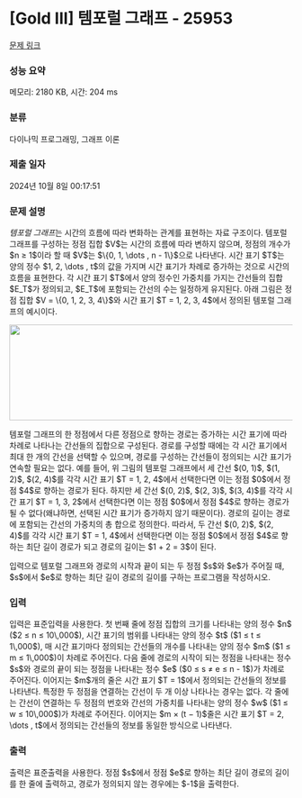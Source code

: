 # [Gold III] 템포럴 그래프 - 25953 

[문제 링크](https://www.acmicpc.net/problem/25953) 

### 성능 요약

메모리: 2180 KB, 시간: 204 ms

### 분류

다이나믹 프로그래밍, 그래프 이론

### 제출 일자

2024년 10월 8일 00:17:51

### 문제 설명

<p><em>템포럴 그래프</em>는 시간의 흐름에 따라 변화하는 관계를 표현하는 자료 구조이다. 템포럴 그래프를 구성하는 정점 집합 $V$는 시간의 흐름에 따라 변하지 않으며, 정점의 개수가 $n ≥ 1$이라 할 때 $V$는 $\{0, 1, \dots , n - 1\}$으로 나타낸다. 시간 표기 $T$는 양의 정수 $1, 2, \dots , t$의 값을 가지며 시간 표기가 차례로 증가하는 것으로 시간의 흐름을 표현한다. 각 시간 표기 $T$에서 양의 정수인 가중치를 가지는 간선들의 집합 $E_T$가 정의되고, $E_T$에 포함되는 간선의 수는 일정하게 유지된다. 아래 그림은 정점 집합 $V = \{0, 1, 2, 3, 4\}$와 시간 표기 $T = 1, 2, 3, 4$에서 정의된 템포럴 그래프의 예시이다.</p>

<p style="text-align: center;"><img alt="" src="" style="width: 565px; height: 170px;"></p>

<p>템포럴 그래프의 한 정점에서 다른 정점으로 향하는 경로는 증가하는 시간 표기에 따라 차례로 나타나는 간선들의 집합으로 구성된다. 경로를 구성할 때에는 각 시간 표기에서 최대 한 개의 간선을 선택할 수 있으며, 경로를 구성하는 간선들이 정의되는 시간 표기가 연속할 필요는 없다. 예를 들어, 위 그림의 템포럴 그래프에서 세 간선 $(0, 1)$, $(1, 2)$, $(2, 4)$를 각각 시간 표기 $T = 1, 2, 4$에서 선택한다면 이는 정점 $0$에서 정점 $4$로 향하는 경로가 된다. 하지만 세 간선 $(0, 2)$, $(2, 3)$, $(3, 4)$를 각각 시간 표기 $T = 1, 3, 2$에서 선택한다면 이는 정점 $0$에서 정점 $4$로 향하는 경로가 될 수 없다(왜냐하면, 선택된 시간 표기가 증가하지 않기 때문이다). 경로의 길이는 경로에 포함되는 간선의 가중치의 총 합으로 정의한다. 따라서, 두 간선 $(0, 2)$, $(2, 4)$를 각각 시간 표기 $T = 1, 4$에서 선택한다면 이는 정점 $0$에서 정점 $4$로 향하는 최단 길이 경로가 되고 경로의 길이는 $1 + 2 = 3$이 된다.</p>

<p>입력으로 템포럴 그래프와 경로의 시작과 끝이 되는 두 정점 $s$와 $e$가 주어질 때, $s$에서 $e$로 향하는 최단 길이 경로의 길이를 구하는 프로그램을 작성하시오.</p>

### 입력 

 <p>입력은 표준입력을 사용한다. 첫 번째 줄에 정점 집합의 크기를 나타내는 양의 정수 $n$ ($2 ≤ n ≤ 10\,000$), 시간 표기의 범위를 나타내는 양의 정수 $t$ ($1 ≤ t ≤ 1\,000$), 매 시간 표기마다 정의되는 간선들의 개수를 나타내는 양의 정수 $m$ ($1 ≤ m ≤ 1\,000$)이 차례로 주어진다. 다음 줄에 경로의 시작이 되는 정점을 나타내는 정수 $s$와 경로의 끝이 되는 정점을 나타내는 정수 $e$ ($0 ≤ s ≠ e ≤ n - 1$)가 차례로 주어진다. 이어지는 $m$개의 줄은 시간 표기 $T = 1$에서 정의되는 간선들의 정보를 나타낸다. 특정한 두 정점을 연결하는 간선이 두 개 이상 나타나는 경우는 없다. 각 줄에는 간선이 연결하는 두 정점의 번호와 간선의 가중치를 나타내는 양의 정수 $w$ ($1 ≤ w ≤ 10\,000$)가 차례로 주어진다. 이어지는 $m × (t − 1)$줄은 시간 표기 $T = 2, \dots , t$에서 정의되는 간선들의 정보를 동일한 방식으로 나타낸다.</p>

### 출력 

 <p>출력은 표준출력을 사용한다. 정점 $s$에서 정점 $e$로 향하는 최단 길이 경로의 길이를 한 줄에 출력하고, 경로가 정의되지 않는 경우에는 $-1$을 출력한다.</p>

